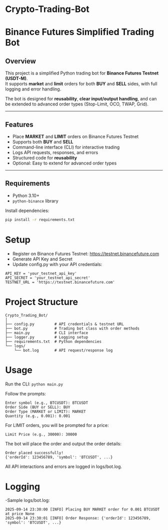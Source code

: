 # Crypto-Trading-Bot

# Binance Futures Simplified Trading Bot

## Overview
This project is a simplified Python trading bot for **Binance Futures Testnet (USDT-M)**.  
It supports **market** and **limit** orders for both **BUY** and **SELL** sides, with full logging and error handling.  

The bot is designed for **reusability**, **clear input/output handling**, and can be extended to advanced order types (Stop-Limit, OCO, TWAP, Grid).

---

## Features

- Place **MARKET** and **LIMIT** orders on Binance Futures Testnet  
- Supports both **BUY** and **SELL**  
- Command-line interface (CLI) for interactive trading  
- Logs API requests, responses, and errors  
- Structured code for **reusability**  
- Optional: Easy to extend for advanced order types  

---

## Requirements

- Python 3.10+  
- `python-binance` library  

Install dependencies:

```bash
pip install -r requirements.txt
```
# Setup
- Register on Binance Futures Testnet: https://testnet.binancefuture.com
- Generate API Key and Secret
- Update config.py with your API credentials:
```
API_KEY = 'your_testnet_api_key'
API_SECRET = 'your_testnet_api_secret'
TESTNET_URL = 'https://testnet.binancefuture.com'
```
# Project Structure
```
Crypto_Trading_Bot/
│
├── config.py         # API credentials & testnet URL
├── bot.py            # Trading bot class with order methods
├── main.py           # CLI interface
├── logger.py         # Logging setup
├── requirements.txt  # Python dependencies
└── logs/
    └── bot.log       # API request/response log
```
# Usage
Run the CLI:
`python main.py`

Follow the prompts:
```
Enter symbol (e.g., BTCUSDT): BTCUSDT
Order Side (BUY or SELL): BUY
Order Type (MARKET or LIMIT): MARKET
Quantity (e.g., 0.001): 0.001
```
For LIMIT orders, you will be prompted for a price:

`Limit Price (e.g., 30000): 30000`

The bot will place the order and output the order details:
```
Order placed successfully!
{'orderId': 123456789, 'symbol': 'BTCUSDT', ...}
```
All API interactions and errors are logged in logs/bot.log.

# Logging
-Sample logs/bot.log:
```
2025-09-14 23:30:00 [INFO] Placing BUY MARKET order for 0.001 BTCUSDT at price None
2025-09-14 23:30:01 [INFO] Order Response: {'orderId': 123456789, 'symbol': 'BTCUSDT', ...}
```
